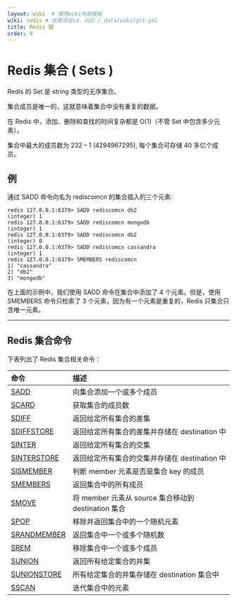 ```yaml
---
layout: wiki  # 使用wiki布局模板
wiki: redis # 这是项目id，对应 /_data/wiki/git.yml
title: Redis 键
order: 9
---
```


# Redis 集合 ( Sets )

Redis 的 Set 是 string 类型的无序集合。

集合成员是唯一的，这就意味着集合中没有重复的数据。

在 Redis 中，添加、删除和查找的时间复杂都是 O(1)（不管 Set 中包含多少元素）。

集合中最大的成员数为 232 – 1 (4294967295), 每个集合可存储 40 多亿个成员。



## 例

通过 SADD 命令向名为 rediscomcn 的集合插入的三个元素:

```
redis 127.0.0.1:6379> SADD rediscomcn db2  
(integer) 1  
redis 127.0.0.1:6379> SADD rediscomcn mongodb  
(integer) 1  
redis 127.0.0.1:6379> SADD rediscomcn db2  
(integer) 0  
redis 127.0.0.1:6379> SADD rediscomcn cassandra  
(integer) 1  
redis 127.0.0.1:6379> SMEMBERS rediscomcn  
1) "cassandra"  
2) "db2"  
3) "mongodb"  
```

在上面的示例中，我们使用 SADD 命令在集合中添加了 4 个元素。但是，使用 SMEMBERS 命令只检索了 3 个元素，因为有一个元素是重复的，Redis 只集合只含唯一元素。

------



## Redis 集合命令

下表列出了 Redis 集合相关命令：

| 命令                                                         | 描述                                                |
| :----------------------------------------------------------- | :-------------------------------------------------- |
| [SADD](https://redis.com.cn/commands/sadd.html)              | 向集合添加一个或多个成员                            |
| [SCARD](https://redis.com.cn/commands/scard.html)            | 获取集合的成员数                                    |
| [SDIFF](https://redis.com.cn/commands/sdiff.html)            | 返回给定所有集合的差集                              |
| [SDIFFSTORE](https://redis.com.cn/commands/sdiffstore.html)  | 返回给定所有集合的差集并存储在 destination 中       |
| [SINTER](https://redis.com.cn/commands/sinter.html)          | 返回给定所有集合的交集                              |
| [SINTERSTORE](https://redis.com.cn/commands/sinterstore.html) | 返回给定所有集合的交集并存储在 destination 中       |
| [SISMEMBER](https://redis.com.cn/commands/sismember.html)    | 判断 member 元素是否是集合 key 的成员               |
| [SMEMBERS](https://redis.com.cn/commands/smembers.html)      | 返回集合中的所有成员                                |
| [SMOVE](https://redis.com.cn/commands/smove.html)            | 将 member 元素从 source 集合移动到 destination 集合 |
| [SPOP](https://redis.com.cn/commands/spop.html)              | 移除并返回集合中的一个随机元素                      |
| [SRANDMEMBER](https://redis.com.cn/commands/srandmember.html) | 返回集合中一个或多个随机数                          |
| [SREM](https://redis.com.cn/commands/srem.html)              | 移除集合中一个或多个成员                            |
| [SUNION](https://redis.com.cn/commands/sunion.html)          | 返回所有给定集合的并集                              |
| [SUNIONSTORE](https://redis.com.cn/commands/sunionstore.html) | 所有给定集合的并集存储在 destination 集合中         |
| [SSCAN](https://redis.com.cn/commands/sscan.html)            | 迭代集合中的元素                                    |
